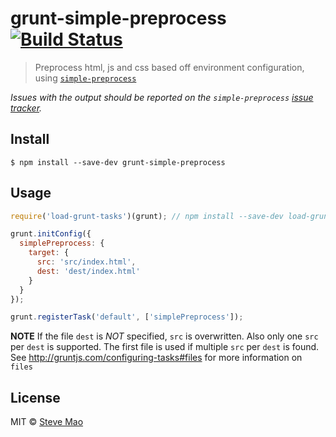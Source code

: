 # grunt-simple-preprocess [![Build Status](https://travis-ci.org/stevemao/grunt-simple-preprocess.svg?branch=master)](https://travis-ci.org/stevemao/grunt-simple-preprocess)

> Preprocess html, js and css based off environment configuration, using [`simple-preprocess`](https://github.com/stevemao/simple-preprocess)

*Issues with the output should be reported on the `simple-preprocess` [issue tracker](https://github.com/stevemao/simple-preprocess/issues).*


## Install

```
$ npm install --save-dev grunt-simple-preprocess
```


## Usage

```js
require('load-grunt-tasks')(grunt); // npm install --save-dev load-grunt-tasks

grunt.initConfig({
  simplePreprocess: {
    target: {
      src: 'src/index.html',
      dest: 'dest/index.html'
    }
  }
});

grunt.registerTask('default', ['simplePreprocess']);
```

**NOTE** If the file `dest` is *NOT* specified, `src` is overwritten. Also only one `src` per `dest` is supported. The first file is used if multiple `src` per `dest` is found. See http://gruntjs.com/configuring-tasks#files for more information on `files`


## License

MIT © [Steve Mao](https://github.com/stevemao)
